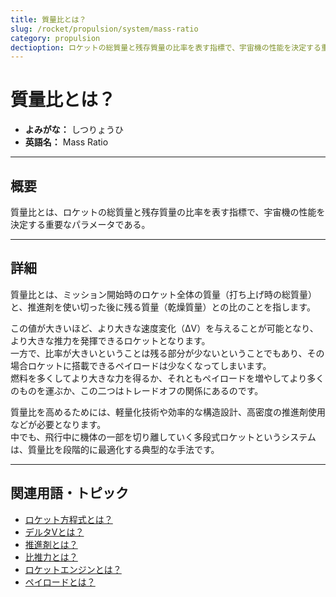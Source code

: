 ```yaml
---
title: 質量比とは？
slug: /rocket/propulsion/system/mass-ratio
category: propulsion
dectioption: ロケットの総質量と残存質量の比率を表す指標で、宇宙機の性能を決定する重要なパラメータである質量比の意味・定義・内容について解説します。  
---
```


# 質量比とは？

- **よみがな：** しつりょうひ  
- **英語名：** Mass Ratio  

---

## 概要

質量比とは、ロケットの総質量と残存質量の比率を表す指標で、宇宙機の性能を決定する重要なパラメータである。  

---

## 詳細

質量比とは、ミッション開始時のロケット全体の質量（打ち上げ時の総質量）と、推進剤を使い切った後に残る質量（乾燥質量）との比のことを指します。  

この値が大きいほど、より大きな速度変化（ΔV）を与えることが可能となり、より大きな推力を発揮できるロケットとなります。  
一方で、比率が大きいということは残る部分が少ないということでもあり、その場合ロケットに搭載できるペイロードは少なくなってしまいます。  
燃料を多くしてより大きな力を得るか、それともペイロードを増やしてより多くのものを運ぶか、この二つはトレードオフの関係にあるのです。  

質量比を高めるためには、軽量化技術や効率的な構造設計、高密度の推進剤使用などが必要となります。  
中でも、飛行中に機体の一部を切り離していく多段式ロケットというシステムは、質量比を段階的に最適化する典型的な手法です。  

---

## 関連用語・トピック

- [ロケット方程式とは？](/docs/rocket/propulsion/system/rocket-equation)
- [デルタVとは？](/docs/orbit/mechanics/delta-v-budget)
- [推進剤とは？](/docs/rocket/propulsion/system/propellant)
- [比推力とは？](/docs/rocket/propulsion/system/isp)
- [ロケットエンジンとは？](/docs/rocket/propulsion/rocket-engine)
- [ペイロードとは？](/docs/rocket/system/payload)

